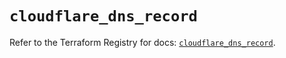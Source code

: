 # `cloudflare_dns_record`

Refer to the Terraform Registry for docs: [`cloudflare_dns_record`](https://registry.terraform.io/providers/cloudflare/cloudflare/5.5.0/docs/resources/dns_record).
